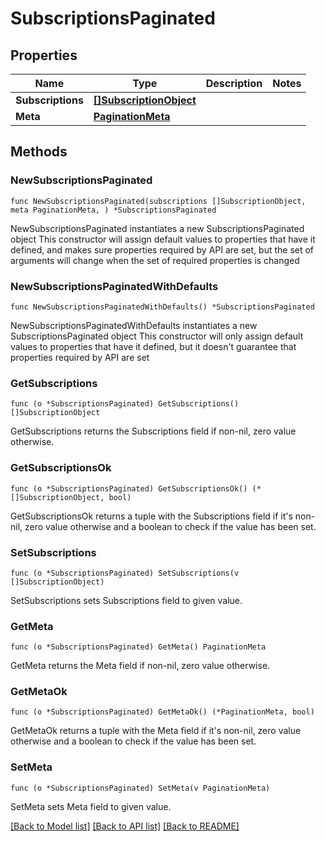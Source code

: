 # SubscriptionsPaginated

## Properties

Name | Type | Description | Notes
------------ | ------------- | ------------- | -------------
**Subscriptions** | [**[]SubscriptionObject**](SubscriptionObject.md) |  | 
**Meta** | [**PaginationMeta**](PaginationMeta.md) |  | 

## Methods

### NewSubscriptionsPaginated

`func NewSubscriptionsPaginated(subscriptions []SubscriptionObject, meta PaginationMeta, ) *SubscriptionsPaginated`

NewSubscriptionsPaginated instantiates a new SubscriptionsPaginated object
This constructor will assign default values to properties that have it defined,
and makes sure properties required by API are set, but the set of arguments
will change when the set of required properties is changed

### NewSubscriptionsPaginatedWithDefaults

`func NewSubscriptionsPaginatedWithDefaults() *SubscriptionsPaginated`

NewSubscriptionsPaginatedWithDefaults instantiates a new SubscriptionsPaginated object
This constructor will only assign default values to properties that have it defined,
but it doesn't guarantee that properties required by API are set

### GetSubscriptions

`func (o *SubscriptionsPaginated) GetSubscriptions() []SubscriptionObject`

GetSubscriptions returns the Subscriptions field if non-nil, zero value otherwise.

### GetSubscriptionsOk

`func (o *SubscriptionsPaginated) GetSubscriptionsOk() (*[]SubscriptionObject, bool)`

GetSubscriptionsOk returns a tuple with the Subscriptions field if it's non-nil, zero value otherwise
and a boolean to check if the value has been set.

### SetSubscriptions

`func (o *SubscriptionsPaginated) SetSubscriptions(v []SubscriptionObject)`

SetSubscriptions sets Subscriptions field to given value.


### GetMeta

`func (o *SubscriptionsPaginated) GetMeta() PaginationMeta`

GetMeta returns the Meta field if non-nil, zero value otherwise.

### GetMetaOk

`func (o *SubscriptionsPaginated) GetMetaOk() (*PaginationMeta, bool)`

GetMetaOk returns a tuple with the Meta field if it's non-nil, zero value otherwise
and a boolean to check if the value has been set.

### SetMeta

`func (o *SubscriptionsPaginated) SetMeta(v PaginationMeta)`

SetMeta sets Meta field to given value.



[[Back to Model list]](../README.md#documentation-for-models) [[Back to API list]](../README.md#documentation-for-api-endpoints) [[Back to README]](../README.md)


